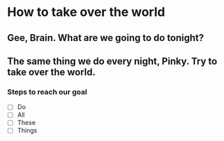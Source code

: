 # How to take over the world

## Gee, Brain. What are we going to do tonight?

## The same thing we do every night, Pinky. Try to take over the world.

### Steps to reach our goal

- [ ] Do
- [ ] All
- [ ] These
- [ ] Things